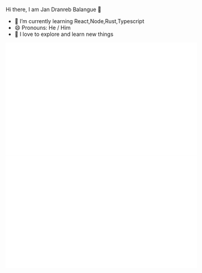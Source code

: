 Hi there, I am Jan Dranreb Balangue 👋
- 🌱 I’m currently learning React,Node,Rust,Typescript
- 😄 Pronouns:  He / Him
- 🌱 I love to explore and learn new things
<!---
shadowprend/shadowprend is a ✨ special ✨ repository because its `README.md` (this file) appears on your GitHub profile.
You can click the Preview link to take a look at your changes.
--->
![](https://raw.githubusercontent.com/jandranrebbalangue/github-stats/master/generated/languages.svg#gh-dark-mode-only)
![](https://raw.githubusercontent.com/jandranrebbalangue/github-stats/master/generated/overview.svg#gh-dark-mode-only)
